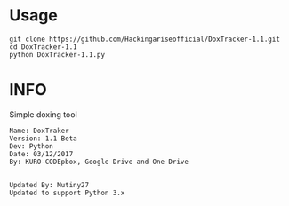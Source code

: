# Usage
    git clone https://github.com/Hackingariseofficial/DoxTracker-1.1.git
    cd DoxTracker-1.1
    python DoxTracker-1.1.py
# INFO
Simple doxing tool

    Name: DoxTraker
    Version: 1.1 Beta
    Dev: Python
    Date: 03/12/2017
    By: KURO-CODEpbox, Google Drive and One Drive
    
    
    Updated By: Mutiny27
    Updated to support Python 3.x
